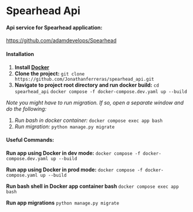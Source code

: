 # Spearhead Api

#### Api service for Spearhead application:

https://github.com/adamdevelops/Spearhead

#### Installation

1. **Install [Docker](https://docs.docker.com/get-docker/)**
2. **Clone the project:**
   `git clone https://github.com/Jonathanferreras/spearhead_api.git`
3. **Navigate to project root directory and run docker build:**
   `cd spearhead_api`
   `docker compose -f docker-compose.dev.yaml up --build`

_Note you might have to run migration. If so, open a separate window and do the following:_

1.  _Run bash in docker container:_
    `docker compose exec app bash`
2.  _Run migration:_
    `python manage.py migrate`

#### Useful Commands:

**Run app using Docker in dev mode:**
`docker compose -f docker-compose.dev.yaml up --build`

**Run app using Docker in prod mode:**
`docker compose -f docker-compose.yaml up --build`

**Run bash shell in Docker app container bash**
`docker compose exec app bash`

**Run app migrations**
`python manage.py migrate`
